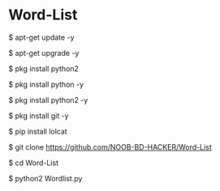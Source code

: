 # Word-List



$ apt-get update -y

$ apt-get upgrade -y

$ pkg install python2 

$ pkg install python -y

$ pkg install python2 -y

$ pkg install git -y

$ pip install lolcat

$ git clone https://github.com/NOOB-BD-HACKER/Word-List

$ cd Word-List

$ python2 Wordlist.py
